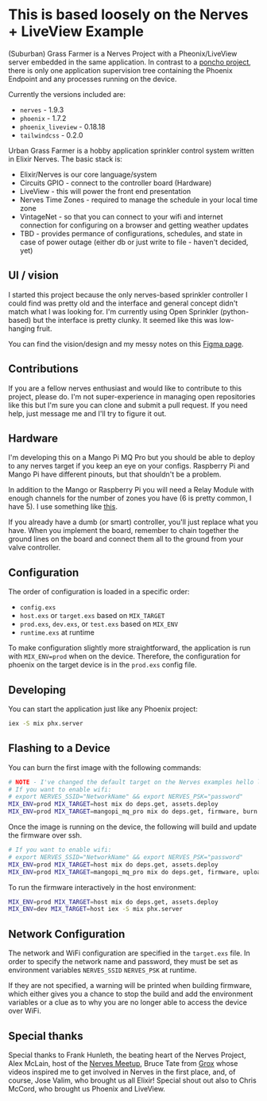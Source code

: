 This is based loosely on the Nerves + LiveView Example
===

(Suburban) Grass Farmer is a Nerves Project with a Pheonix/LiveView server embedded in the same application.  In contrast to
a [poncho project](https://embedded-elixir.com/post/2017-05-19-poncho-projects/), there is only one application
supervision tree containing the Phoenix Endpoint and any processes running on the device.

Currently the versions included are:

* `nerves`  - 1.9.3
* `phoenix`  - 1.7.2
* `phoenix_liveview` - 0.18.18
* `tailwindcss` - 0.2.0

Urban Grass Farmer is a hobby application sprinkler control system written in Elixir Nerves. The basic stack is:

*  Elixir/Nerves is our core language/system
*  Circuits GPIO - connect to the controller board (Hardware)
*  LiveView - this will power the front end presentation
*  Nerves Time Zones - required to manage the schedule in your local time zone
*  VintageNet - so that you can connect to your wifi and internet connection for configuring on a browser and getting weather updates
*  TBD - provides permance of configurations, schedules, and state in case of power outage (either db or just write to file - haven't decided, yet)

## UI / vision
I started this project because the only nerves-based sprinkler controller I could find was pretty old and the interface and general concept didn't match what I was looking for. I'm currently using Open Sprinkler (python-based) but the interface is pretty clunky. It seemed like this was low-hanging fruit.

You can find the vision/design and my messy notes on this [Figma page](https://www.figma.com/file/BRZ4jzr4uUPRPr4XlogAJQ/Grass-Farm?type=design&node-id=0%3A1&mode=design&t=sFJBgkOhKvA8rDyo-1).

## Contributions
If you are a fellow nerves enthusiast and would like to contribute to this project, please do. I'm not super-experience in managing open repositories like this but I'm sure you can clone and submit a pull request. If you need help, just message me and I'll try to figure it out.

## Hardware
I'm developing this on a Mango Pi MQ Pro but you should be able to deploy to any nerves target if you keep an eye on your configs. Raspberry Pi and Mango Pi have different pinouts, but that shouldn't be a problem.

In addition to the Mango or Raspberry Pi you will need a Relay Module with enough channels for the number of zones you have (6 is pretty common, I have 5). I use something like [this](https://www.amazon.com/ANMBEST-Optocoupler-Trigger-Arduino-Channel/dp/B08RRTHTYQ/ref=asc_df_B08RRTHTYQ).

If you already have a dumb (or smart) controller, you'll just replace what you have. When you implement the board, remember to chain together the ground lines on the board and connect them all to the ground from your valve controller.


Configuration
---

The order of configuration is loaded in a specific order:

* `config.exs`
* `host.exs` or `target.exs`  based on `MIX_TARGET`
* `prod.exs`, `dev.exs`, or `test.exs` based on `MIX_ENV`
* `runtime.exs` at runtime

To make configuration slightly more straightforward, the application is run 
with `MIX_ENV=prod` when on the device.  Therefore, the configuration for
phoenix on the target device is in the `prod.exs` config file.


Developing
---

You can start the application just like any Phoenix project:

```bash
iex -S mix phx.server
```


Flashing to a Device
---

You can burn the first image with the following commands:

```bash
# NOTE - I've changed the default target on the Nerves examples hello live view to the mango pi.
# If you want to enable wifi:
# export NERVES_SSID="NetworkName" && export NERVES_PSK="password"
MIX_ENV=prod MIX_TARGET=host mix do deps.get, assets.deploy
MIX_ENV=prod MIX_TARGET=mangopi_mq_pro mix do deps.get, firmware, burn
```

Once the image is running on the device, the following will build and update the firmware
over ssh.

```bash
# If you want to enable wifi:
# export NERVES_SSID="NetworkName" && export NERVES_PSK="password"
MIX_ENV=prod MIX_TARGET=host mix do deps.get, assets.deploy
MIX_ENV=prod MIX_TARGET=mangopi_mq_pro mix do deps.get, firmware, upload grass_farmer.local
```

To run the firmware interactively in the host environment:

```bash
MIX_ENV=prod MIX_TARGET=host mix do deps.get, assets.deploy
MIX_ENV=dev MIX_TARGET=host iex -S mix phx.server
```

Network Configuration
---

The network and WiFi configuration are specified in the `target.exs` file.  In order to
specify the network name and password, they must be set as environment variables `NERVES_SSID`
`NERVES_PSK` at runtime.

If they are not specified, a warning will be printed when building firmware, which either
gives you a chance to stop the build and add the environment variables or a clue as to 
why you are no longer able to access the device over WiFi.

## Special thanks
Special thanks to Frank Hunleth, the beating heart of the Nerves Project, Alex McLain, host of the [Nerves Meetup](https://www.meetup.com/nerves/members/185556624/profile/), Bruce Tate from [Grox](https://www.grox.io) whose videos inspired me to get involved in Nerves in the first place, and, of course, Jose Valim, who brought us all Elixir! Special shout out also to Chris McCord, who brought us Phoenix and LiveView. 

